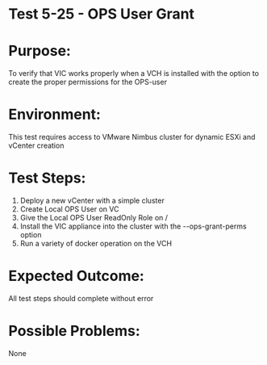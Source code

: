 Test 5-25 - OPS User Grant
=======

# Purpose:
To verify that VIC works properly when a VCH is installed with the option to create the proper permissions for the OPS-user

# Environment:
This test requires access to VMware Nimbus cluster for dynamic ESXi and vCenter creation

# Test Steps:
1. Deploy a new vCenter with a simple cluster
2. Create Local OPS User on VC
3. Give the Local OPS User ReadOnly Role on /
3. Install the VIC appliance into the cluster with the --ops-grant-perms option
4. Run a variety of docker operation on the VCH

# Expected Outcome:
All test steps should complete without error

# Possible Problems:
None
